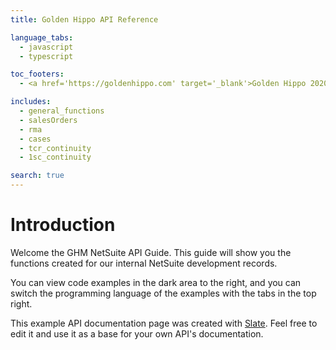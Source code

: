 ```yaml
---
title: Golden Hippo API Reference

language_tabs:
  - javascript
  - typescript

toc_footers:
  - <a href='https://goldenhippo.com' target='_blank'>Golden Hippo 2020 </a>

includes:
  - general_functions
  - salesOrders
  - rma
  - cases
  - tcr_continuity
  - 1sc_continuity

search: true
---
```



# Introduction

Welcome the GHM NetSuite API Guide. This guide will show you the functions created for our internal NetSuite development records.

You can view code examples in the dark area to the right, and you can switch the programming language of the examples with the tabs in the top right.

This example API documentation page was created with [Slate](https://github.com/tripit/slate). Feel free to edit it and use it as a base for your own API's documentation.

